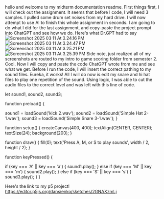 hello and welcome to my midterm documentation readme. 
First things first, I will check out the assignment. It seems that before I code, I will need 3 samples. I pulled some drum set noises from my hard drive. 
I will now attempt to use AI to finish this whole assignment in seconds. I am going to do what I did for the last assignment, and copy-paste the project prompt into ChatGPT and see how we do.
Here's what Dr.GPT had to say
![Screenshot 2025 03 11 At 3.24.16 PM](../../../Desktop/game%20scoring/Screenshot%202025-03-11%20at%203.24.16 PM.png)![Screenshot 2025 03 11 At 3.24.47 PM](../../../Desktop/game%20scoring/Screenshot%202025-03-11%20at%203.24.47 PM.png)![Screenshot 2025 03 11 At 3.25.21 PM](../../../Desktop/game%20scoring/Screenshot%202025-03-11%20at%203.25.21 PM.png)![Screenshot 2025 03 11 At 3.25.39 PM](../../../Desktop/game%20scoring/Screenshot%202025-03-11%20at%203.25.39 PM.png)
Side note, just realized all of my screenshots are routed to my intro to game scoring folder from semester 2. Cool.
Now I will copy and paste the code ChatGPT wrote from me and see what we get. Before I run the code, I will insert the correct pathing to my sound files.
Eureka, it works! All I will do now is edit my snare and hi hat files to play one repetition of the sound.
Using logic, I was able to cut the audio files to the correct level and was left with this line of code.

let sound1, sound2, sound3; 

function preload() {
  
  sound1 = loadSound('kick 2.wav'); 
  sound2 = loadSound('Simple Hat 2-1.wav'); 
  sound3 = loadSound('Simple Snare 3-1.wav'); 
}

function setup() {
  createCanvas(400, 400);
  textAlign(CENTER, CENTER);
  textSize(24);
  background(200);
}

function draw() {
  fill(0);
  text('Press A, M, or S to play sounds', width / 2, height / 2);
}

function keyPressed() {

  if (key === 'A' || key === 'a') {
    sound1.play(); 
  } else if (key === 'M' || key === 'm') {
    sound2.play(); 
  } else if (key === 'S' || key === 's') {
    sound3.play(); 
  }
}

Here's the link to my p5 project!
https://editor.p5js.org/dansienko/sketches/2GNAXzmLj
